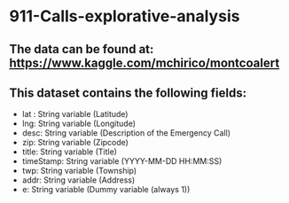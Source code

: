 # 911-Calls-explorative-analysis
## The data can be found at: https://www.kaggle.com/mchirico/montcoalert

## This dataset contains the following fields:
 * lat : String variable (Latitude)
 * lng: String variable (Longitude)
 * desc: String variable (Description of the Emergency Call)
 * zip: String variable (Zipcode)
 * title: String variable (Title)
 * timeStamp: String variable (YYYY-MM-DD HH:MM:SS)
 * twp: String variable (Township)
 * addr: String variable (Address)
 * e: String variable (Dummy variable (always 1))
